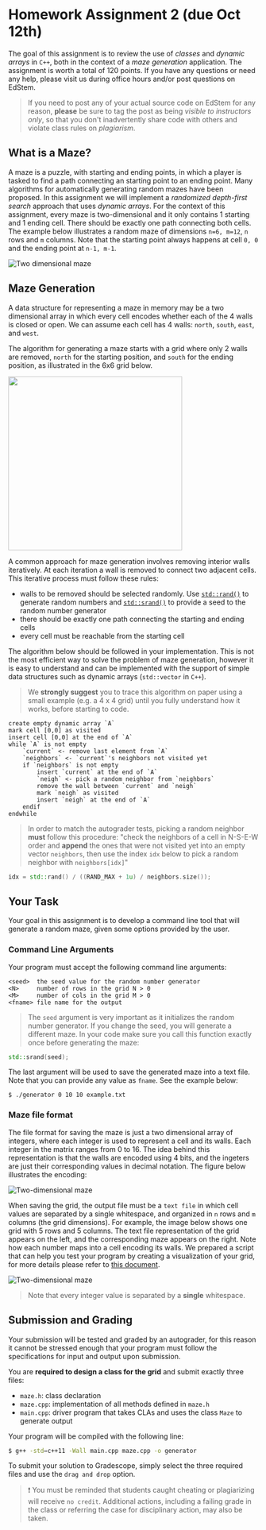 # Homework Assignment 2 (due Oct 12th)

The goal of this assignment is to review the use of *classes* and *dynamic arrays* in `C++`, both in the context of a *maze generation* application.  The assignment is worth a total of 120 points. If you have any questions or need any help, please visit us during office hours and/or post questions on EdStem.

> If you need to post any of your actual source code on EdStem for any reason, **please** be sure to tag the post as being *visible to instructors only*, so that you don't inadvertently share code with others and violate class rules on *plagiarism*.

## What is a Maze?
A maze is a puzzle, with starting and ending points, in which a player is tasked to find a path connecting an starting point to an ending point.  Many algorithms for automatically generating random mazes have been proposed.  In this assignment we will implement a *randomized depth-first search* approach that uses *dynamic arrays*.  For the context of this assignment, every maze is two-dimensional and it only contains 1 starting and 1 ending cell.  There should be exactly one path connecting both cells.  The example below illustrates a random maze of dimensions `n=6, m=12`, `n` rows and `m` columns.  Note that the starting point always happens at cell `0, 0` and the ending point at `n-1, m-1`.

![Two dimensional maze](maze-6-12.png)

## Maze Generation
A data structure for representing a maze in memory may be a two dimensional array in which every cell encodes whether each of the 4 walls is closed or open.  We can assume each cell has 4 walls: `north`, `south`, `east`, and `west`.

The algorithm for generating a maze starts with a grid where only 2 walls are removed, `north` for the starting position, and `south` for the ending position, as illustrated in the 6x6 grid below.

<img src="./start-6-6.png" width="350">

A common approach for maze generation involves removing interior walls iteratively.  At each iteration a wall is removed to connect two adjacent cells.  This iterative process must follow these rules:

- walls to be removed should be selected randomly. Use [`std::rand()`](https://en.cppreference.com/w/cpp/numeric/random/rand) to generate random numbers and [`std::srand()`](https://en.cppreference.com/w/cpp/numeric/random/srand) to provide a seed to the random number generator
- there should be exactly one path connecting the starting and ending cells
- every cell must be reachable from the starting cell

The algorithm below should be followed in your implementation.  This is not the most efficient way to solve the problem of maze generation, however it is easy to understand and can be implemented with the support of simple data structures such as dynamic arrays (`std::vector` in `C++`).  

> We **strongly suggest** you to trace this algorithm on paper using a small example (e.g. a 4 x 4 grid) until you fully understand how it works, before starting to code.

```text
create empty dynamic array `A`
mark cell [0,0] as visited
insert cell [0,0] at the end of `A`
while `A` is not empty
    `current` <- remove last element from `A`
    `neighbors` <- `current`'s neighbors not visited yet
    if `neighbors` is not empty
        insert `current` at the end of `A`
        `neigh` <- pick a random neighbor from `neighbors`
        remove the wall between `current` and `neigh`
        mark `neigh` as visited
        insert `neigh` at the end of `A`
    endif
endwhile
```

> In order to match the autograder tests, picking a random neighbor **must** follow this procedure: "check the neighbors of a cell in N-S-E-W order and **append** the ones that were not visited yet into an empty vector `neighbors`, then use the index `idx` below to pick a random neighbor with `neighbors[idx]`"

```c++
idx = std::rand() / ((RAND_MAX + 1u) / neighbors.size());
```

## Your Task

Your goal in this assignment is to develop a command line tool that will generate a random maze, given some options provided by the user. 

### Command Line Arguments

Your program must accept the following command line arguments:

```text
<seed>  the seed value for the random number generator
<N>     number of rows in the grid N > 0
<M>     number of cols in the grid M > 0
<fname> file name for the output
```

> The `seed` argument is very important as it initializes the random number generator.  If you change the seed, you will generate a different maze.  In your code make sure you call this function exactly once before generating the maze:

```c++
std::srand(seed);
```

The last argument will be used to save the generated maze into a text file.  Note that you can provide any value as `fname`.  See the example below:

```text
$ ./generator 0 10 10 example.txt
```

### Maze file format

The file format for saving the maze is just a two dimensional array of integers, where each integer is used to represent a cell and its walls.  Each integer in the matrix ranges from 0 to 16.  The idea behind this representation is that the walls are encoded using 4 bits, and the ingeters are just their corresponding values in decimal notation.  The figure below illustrates the encoding:

![Two-dimensional maze](walls.jpg)

When saving the grid, the output file must be a `text file` in which cell values are separated by a single whitespace, and organized in `n` rows and `m` columns (the grid dimensions).  For example, the image below shows one grid with 5 rows and 5 columns.  The text file representation of the grid appears on the left, and the corresponding maze appears on the right.  Note how each number maps into a cell encoding its walls.  We prepared a script that can help you test your program by creating a visualization of your grid, for more details please refer to [this document](./conversion).

![Two-dimensional maze](example.png)

> Note that every integer value is separated by a **single** whitespace.

## Submission and Grading

Your submission will be tested and graded by an autograder, for this reason it cannot be stressed enough that your program must follow the specifications for input and output upon submission.

You are **required to design a class for the grid** and submit exactly three files:

- `maze.h`: class declaration
- `maze.cpp`: implementation of all methods defined in `maze.h`
- `main.cpp`: driver program that takes CLAs and uses the class `Maze` to generate output

Your program will be compiled with the following line:

```bash
$ g++ -std=c++11 -Wall main.cpp maze.cpp -o generator
```

To submit your solution to Gradescope, simply select the three required files and use the `drag and drop` option.

> :heavy_exclamation_mark: You must be reminded that students caught cheating or plagiarizing will receive `no credit`. Additional actions, including a failing grade in the class or referring the case for disciplinary action, may also be taken.
